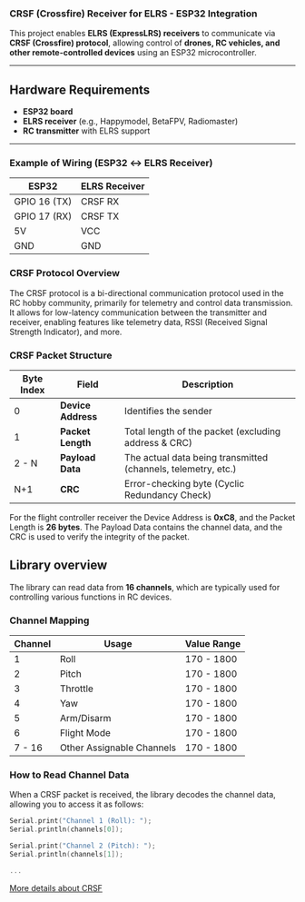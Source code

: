 ### **CRSF (Crossfire) Receiver for ELRS - ESP32 Integration**  

This project enables **ELRS (ExpressLRS) receivers** to communicate via **CRSF (Crossfire) protocol**, allowing control of **drones, RC vehicles, and other remote-controlled devices** using an ESP32 microcontroller.  

---


## **Hardware Requirements**  
- **ESP32 board**
- **ELRS receiver** (e.g., Happymodel, BetaFPV, Radiomaster)  
- **RC transmitter** with ELRS support  

---


### Example of **Wiring (ESP32 ↔ ELRS Receiver)**  
| **ESP32** | **ELRS Receiver** |
|-----------|------------------|
| GPIO 16 (TX) | CRSF RX |
| GPIO 17 (RX) | CRSF TX |
| 5V | VCC |
| GND | GND |


### CRSF Protocol Overview
The CRSF protocol is a bi-directional communication protocol used in the RC hobby community, primarily for telemetry and control data transmission. It allows for low-latency communication between the transmitter and receiver, enabling features like telemetry data, RSSI (Received Signal Strength Indicator), and more.

### CRSF Packet Structure

| **Byte Index** | **Field**         | **Description**                                      |
|--------------|-----------------|--------------------------------------------------|
| 0            | **Device Address**  | Identifies the sender |
| 1            | **Packet Length**   | Total length of the packet (excluding address & CRC) |
| 2 - N        | **Payload Data**    | The actual data being transmitted (channels, telemetry, etc.) |
| N+1          | **CRC**             | Error-checking byte (Cyclic Redundancy Check) |

For the flight controller receiver the Device Address is **0xC8**, and the Packet Length is **26 bytes**. The Payload Data contains the channel data, and the CRC is used to verify the integrity of the packet.


## Library overview

The library can read data from **16 channels**, which are typically used for controlling various functions in RC devices. 

### Channel Mapping

| **Channel** | **Usage**                     | **Value Range** |
|------------|--------------------------------|---------------|
| 1          | Roll                            | 170 - 1800    |
| 2          | Pitch                           | 170 - 1800    |
| 3          | Throttle                        | 170 - 1800    |
| 4          | Yaw                             | 170 - 1800    |
| 5          | Arm/Disarm                      | 170 - 1800    |
| 6          | Flight Mode                     | 170 - 1800    |
| 7 - 16     | Other Assignable Channels       | 170 - 1800    |

### How to Read Channel Data

When a CRSF packet is received, the library decodes the channel data, allowing you to access it as follows:

```cpp
Serial.print("Channel 1 (Roll): ");
Serial.println(channels[0]);

Serial.print("Channel 2 (Pitch): ");
Serial.println(channels[1]);

...
```

[More details about CRSF](https://github.com/tbs-fpv/tbs-crsf-spec/blob/main/crsf.md)
